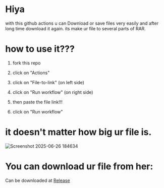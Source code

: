 # Hiya 
with this github actions u can Download or save files very easily and after long time download it again.
its make ur file to several parts of RAR.

# how to use it???

1) fork this repo

2) click on "Actions"

3) click on "File-to-link" (on left side) 

4) click on "Run workflow" (on right side)

5) then paste the file link!!! 

6) click on "Run workflow"

# it doesn't matter how big ur file is.
![Screenshot 2025-06-26 184634](https://github.com/user-attachments/assets/6a1535bc-7029-43bf-b47a-6baa098952a0)

# You can download ur file from her:
Can be downloaded at [Release](../../releases)

